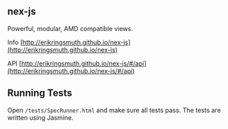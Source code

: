 ## nex-js
Powerful, modular, AMD compatible views. 

Info [http://erikringsmuth.github.io/nex-js](http://erikringsmuth.github.io/nex-js)

API [http://erikringsmuth.github.io/nex-js/#/api](http://erikringsmuth.github.io/nex-js/#/api)

## Running Tests
Open `/tests/SpecRunner.html` and make sure all tests pass. The tests are written using Jasmine.

